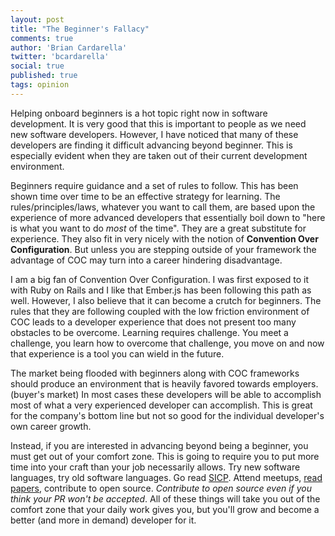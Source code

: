 ```yaml
---
layout: post
title: "The Beginner's Fallacy"
comments: true
author: 'Brian Cardarella'
twitter: 'bcardarella'
social: true
published: true
tags: opinion
---
```


Helping onboard beginners is a hot topic right now in software
development. It is very good that this is important to people as we need
new software developers. However, I have noticed that many of these
developers are finding it difficult advancing beyond beginner. This
is especially evident when they are taken out of their current
development environment.

Beginners require guidance and a set of rules to follow. This has been
shown time over time to be an effective strategy for learning. The
rules/principles/laws, whatever you want to call them, are based upon
the experience of more advanced developers that essentially boil down to 
"here is what you want to do *most* of the time". They are a great
substitute for experience. They also fit in very nicely with the notion
of **Convention Over Configuration**. But unless you are stepping
outside of your framework the advantage of COC may turn into a career
hindering disadvantage.

I am a big fan of Convention Over Configuration. I was first exposed to
it with Ruby on Rails and I like that Ember.js has been
following this path as well. However, I also believe that it can become
a crutch for beginners. The rules that they are following coupled with
the low friction environment of COC leads to a developer experience that
does not present too many obstacles to be overcome. Learning requires
challenge. You meet a challenge, you learn how to overcome that
challenge, you move on and now that experience is a tool you can wield in
the future.

The market being flooded with beginners along with COC frameworks should
produce an environment that is heavily favored towards employers. (buyer's market) 
In most cases these developers will be
able to accomplish most of what a very experienced developer can
accomplish. This is great for the company's bottom line but not so good
for the individual developer's own career growth.

Instead, if you are interested in advancing beyond being a beginner,
you must get out of your comfort zone. This is going to require you to
put more time into your craft than your job necessarily allows. Try new
software languages, try old software languages. Go read
[SICP](https://mitpress.mit.edu/sicp/). Attend meetups, [read
papers](https://github.com/papers-we-love/papers-we-love),
contribute to open source. *Contribute to open source even if you think
your PR won't be accepted*. All of these things will take you out of the
comfort zone that your daily work gives you, but you'll grow and become
a better (and more in demand) developer for it.
